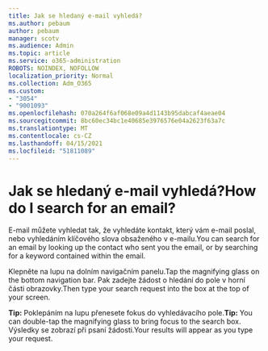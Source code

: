 ```yaml
---
title: Jak se hledaný e-mail vyhledá?
ms.author: pebaum
author: pebaum
manager: scotv
ms.audience: Admin
ms.topic: article
ms.service: o365-administration
ROBOTS: NOINDEX, NOFOLLOW
localization_priority: Normal
ms.collection: Adm_O365
ms.custom:
- "3054"
- "9001093"
ms.openlocfilehash: 070a264f6af068e09a4d1143b95dabcaf4aeae04
ms.sourcegitcommit: 8bc60ec34bc1e40685e3976576e04a2623f63a7c
ms.translationtype: MT
ms.contentlocale: cs-CZ
ms.lasthandoff: 04/15/2021
ms.locfileid: "51811089"
---
```

# <a name="how-do-i-search-for-an-email"></a><span data-ttu-id="02dfa-102">Jak se hledaný e-mail vyhledá?</span><span class="sxs-lookup"><span data-stu-id="02dfa-102">How do I search for an email?</span></span>

<span data-ttu-id="02dfa-103">E-mail můžete vyhledat tak, že vyhledáte kontakt, který vám e-mail poslal, nebo vyhledáním klíčového slova obsaženého v e-mailu.</span><span class="sxs-lookup"><span data-stu-id="02dfa-103">You can search for an email by looking up the contact who sent you the email, or by searching for a keyword contained within the email.</span></span>

<span data-ttu-id="02dfa-104">Klepněte na lupu na dolním navigačním panelu.</span><span class="sxs-lookup"><span data-stu-id="02dfa-104">Tap the magnifying glass on the bottom navigation bar.</span></span> <span data-ttu-id="02dfa-105">Pak zadejte žádost o hledání do pole v horní části obrazovky.</span><span class="sxs-lookup"><span data-stu-id="02dfa-105">Then type your search request into the box at the top of your screen.</span></span> 

<span data-ttu-id="02dfa-106">**Tip:** Poklepáním na lupu přenesete fokus do vyhledávacího pole.</span><span class="sxs-lookup"><span data-stu-id="02dfa-106">**Tip:** You can double-tap the magnifying glass to bring focus to the search box.</span></span> <span data-ttu-id="02dfa-107">Výsledky se zobrazí při psaní žádosti.</span><span class="sxs-lookup"><span data-stu-id="02dfa-107">Your results will appear as you type your request.</span></span> 
